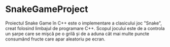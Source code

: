 # SnakeGameProject
Proiectul Snake Game în C++ este o implementare a clasicului joc "Snake", creat folosind limbajul de programare C++. Scopul jocului este de a controla un șarpe care se mișcă pe o grilă și de a aduna cât mai multe puncte consumând fructe care apar aleatoriu pe ecran. 
